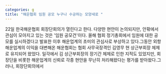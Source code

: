 ```yaml
---
categories: g
title: "해운협회 임원 공모 누구나 수긍하는 모양새로 "
---
```

22일 한국해운협회 회장단회의가 열린다고 한다. 다양한 현안이 논의되지만, 안팎에서 관심이 모아지고 있는 것은 &#39;임원 공모건&#39;이다. 올해 협회 정기총회에서 임원에 대한 공모를 실시하겠다고 발표한 이후 해운업계의 초미의 관심사로 부상하고 있다.그동안 외항해운업계의 이익을 대변해온 해운협회는 협회 사무국장격인 김영무 현 상근부회장 체제로 유지되어 왔었다. 일각에서 김 상근부회장의 장기간 체제로 인한 지적도 있었지만, 회장단을 비롯한 해운업계의 신뢰로 각종 현안을 무난히 처리해왔다는 평가를 받아왔다.그러나, 회장단회의에서
